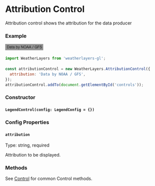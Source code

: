 # Attribution Control

Attribution control shows the attribution for the data producer

### Example

![Attribution Control](../../.gitbook/assets/attribution-control.png)

```javascript
import WeatherLayers from 'weatherlayers-gl';

const attributionControl = new WeatherLayers.AttributionControl({
  attribution: 'Data by NOAA / GFS',
});
attributionControl.addTo(document.getElementById('controls'));
```

### Constructor

#### `LegendControl(config: LegendConfig = {})`

### Config Properties

#### `attribution`

Type: string, required

Attribution to be displayed.

### Methods

See [Control](control.md) for common Control methods.

